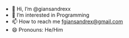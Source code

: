 - 👋 Hi, I’m @giansandrexx
- 👀 I’m interested in Programming
- 📫 How to reach me fgiansandrex@gmail.com
- 😄 Pronouns: He/Him


<!---
Giyansan/Giyansan is a ✨ special ✨ repository because its `README.md` (this file) appears on your GitHub profile.
You can click the Preview link to take a look at your changes.
--->
